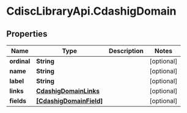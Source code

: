 # CdiscLibraryApi.CdashigDomain

## Properties

Name | Type | Description | Notes
------------ | ------------- | ------------- | -------------
**ordinal** | **String** |  | [optional] 
**name** | **String** |  | [optional] 
**label** | **String** |  | [optional] 
**links** | [**CdashigDomainLinks**](CdashigDomainLinks.md) |  | [optional] 
**fields** | [**[CdashigDomainField]**](CdashigDomainField.md) |  | [optional] 


